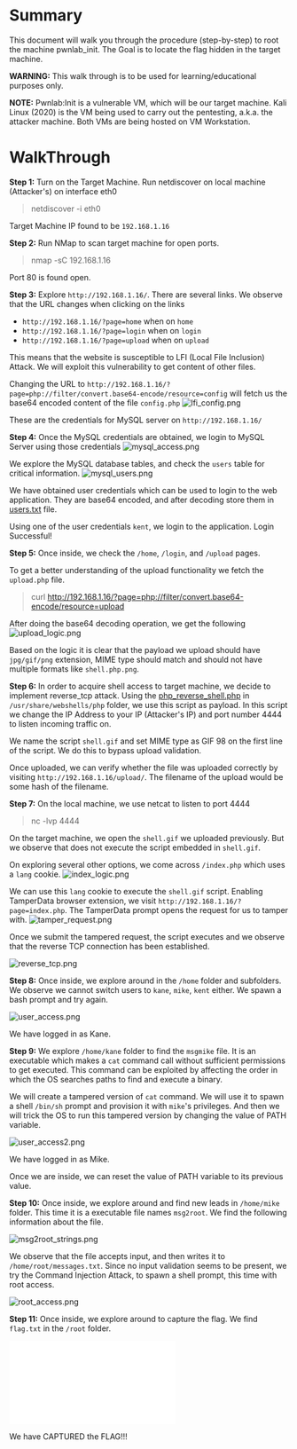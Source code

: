 # Summary
This document will walk you through the procedure (step-by-step) to root the machine pwnlab_init.
The Goal is to locate the flag hidden in the target machine.

**WARNING:** This walk through is to be used for learning/educational purposes only.

**NOTE:**
Pwnlab:Init is a vulnerable VM, which will be our target machine.
Kali Linux (2020) is the VM being used to carry out the pentesting, a.k.a. the attacker machine.
Both VMs are being hosted on VM Workstation.

# WalkThrough

**Step 1:**
Turn on the Target Machine. Run netdiscover on local machine (Attacker's) on interface eth0
> netdiscover -i eth0

Target Machine IP found to be `192.168.1.16`

**Step 2:**
Run NMap to scan target machine for open ports. 
> nmap -sC 192.168.1.16

Port 80 is found open.

**Step 3:**
Explore `http://192.168.1.16/`. There are several links. We observe that the URL changes when clicking on the links
- `http://192.168.1.16/?page=home` when on `home`
- `http://192.168.1.16/?page=login` when on `login`
- `http://192.168.1.16/?page=upload` when on `upload`

This means that the website is susceptible to LFI (Local File Inclusion) Attack. We will exploit this vulnerability to get content of other files. 

Changing the URL to `http://192.168.1.16/?page=php://filter/convert.base64-encode/resource=config` will fetch us the base64 encoded content of the file `config.php`
![lfi_config.png](lfi_config.png)

These are the credentials for MySQL server on `http://192.168.1.16/`

**Step 4:**
Once the MySQL credentials are obtained, we login to MySQL Server using those credentials
![mysql_access.png](mysql_access.png)

We explore the MySQL database tables, and check the `users` table for critical information.
![mysql_users.png](mysql_users.png)

We have obtained user credentials which can be used to login to the web application. They are base64 encoded, and after decoding store them in [users.txt](users.txt) file.

Using one of the user credentials `kent`, we login to the application. Login Successful!

**Step 5:**
Once inside, we check the `/home`, `/login`, and `/upload` pages. 

To get a better understanding of the upload functionality we fetch the `upload.php` file.
> curl http://192.168.1.16/?page=php://filter/convert.base64-encode/resource=upload

After doing the base64 decoding operation, we get the following
![upload_logic.png](upload_logic.png)

Based on the logic it is clear that the payload we upload should have `jpg/gif/png` extension, MIME type should match and should not have multiple formats like `shell.php.png`.

**Step 6:**
In order to acquire shell access to target machine, we decide to implement reverse_tcp attack. Using the [php_reverse_shell.php](php_reverse_shell.php) in `/usr/share/webshells/php` folder, we use this script as payload. In this script we change the IP Address to your IP (Attacker's IP) and port number 4444 to listen incoming traffic on.

We name the script `shell.gif` and set MIME type as GIF 98 on the first line of the script. We do this to bypass upload validation.

Once uploaded, we can verify whether the file was uploaded correctly by visiting `http://192.168.1.16/upload/`.
The filename of the upload would be some hash of the filename. 

**Step 7:**
On the local machine, we use netcat to listen to port 4444
> nc -lvp 4444

On the target machine, we open the `shell.gif` we uploaded previously. But we observe that does not execute the script embedded in `shell.gif`.

On exploring several other options, we come across `/index.php` which uses a `lang` cookie.
![index_logic.png](index_logic.png)

We can use this `lang` cookie to execute the `shell.gif` script. Enabling TamperData browser extension, we visit `http://192.168.1.16/?page=index.php`. The TamperData prompt opens the request for us to tamper with. 
![tamper_request.png](tamper_request.png)

Once we submit the tampered request, the script executes and we observe that the reverse TCP connection has been established.

![reverse_tcp.png](reverse_tcp.png)

**Step 8:**
Once inside, we explore around in the `/home` folder and subfolders. We observe we cannot switch users to `kane`, `mike`, `kent` either. We spawn a bash prompt and try again.

![user_access.png](user_access.png)

We have logged in as Kane.

**Step 9:**
We explore `/home/kane` folder to find the `msgmike` file. It is an executable which makes a `cat` command call without sufficient permissions to get executed. This command can be exploited by affecting the order in which the OS searches paths
to find and execute a binary.

We will create a tampered version of `cat` command. We will use it to spawn a shell `/bin/sh` prompt and provision it with `mike`'s privileges. And then we will trick the OS to run this tampered version by changing the value of PATH variable.

![user_access2.png](user_access2.png)

We have logged in as Mike.

Once we are inside, we can reset the value of PATH variable to its previous value. 

**Step 10:**
Once inside, we explore around and find new leads in `/home/mike` folder. This time it is a executable file names `msg2root`.
We find the following information about the file.

![msg2root_strings.png](msg2root_strings.png)

We observe that the file accepts input, and then writes it to `/home/root/messages.txt`. Since no input validation seems to be present, we try the Command Injection Attack, to spawn a shell prompt, this time with root access.

![root_access.png](root_access.png)

**Step 11:**
Once inside, we explore around to capture the flag. We find `flag.txt` in the `/root` folder. 

![flag_capture.txt](flag_capture.txt)

We have CAPTURED the FLAG!!!




